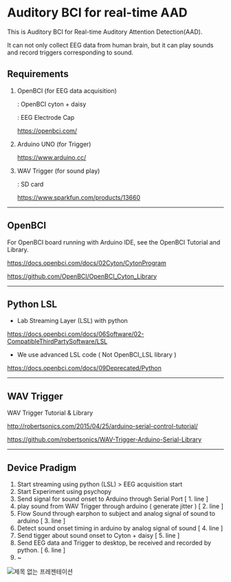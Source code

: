 # Auditory BCI for real-time AAD

This is Auditory BCI for Real-time Auditory Attention Detection(AAD).

It can not only collect EEG data from human brain, but it can play sounds and record triggers corresponding to sound.


## Requirements

1. OpenBCI (for EEG data acquisition)

    : OpenBCI cyton + daisy

    : EEG Electrode Cap

    https://openbci.com/

2. Arduino UNO (for Trigger)

    https://www.arduino.cc/

3. WAV Trigger (for sound play)

    : SD card

    https://www.sparkfun.com/products/13660

---------------------------

## OpenBCI 

For OpenBCI board running with Arduino IDE, see the OpenBCI Tutorial and Library.

https://docs.openbci.com/docs/02Cyton/CytonProgram

https://github.com/OpenBCI/OpenBCI_Cyton_Library

------------------------------

## Python LSL

- Lab Streaming Layer (LSL) with python

https://docs.openbci.com/docs/06Software/02-CompatibleThirdPartySoftware/LSL

+ We use advanced LSL code ( Not OpenBCI_LSL library )

https://docs.openbci.com/docs/09Deprecated/Python

-------------------------------

## WAV Trigger

WAV Trigger Tutorial & Library

http://robertsonics.com/2015/04/25/arduino-serial-control-tutorial/

https://github.com/robertsonics/WAV-Trigger-Arduino-Serial-Library

--------------------
## Device Pradigm

1. Start streaming using python (LSL) > EEG acquisition start 
2. Start Experiment using psychopy
3. Send signal for sound onset to Arduino through Serial Port [ 1. line ]
4. play sound from WAV Trigger through arduino ( generate jitter ) [ 2. line ]
5. Flow Sound through earphon to subject and analog signal of sound to arduino [ 3. line ]
6. Detect sound onset timing in arduino by analog signal of sound [ 4. line ]
7. Send tigger about sound onset to Cyton + daisy [ 5. line ]
8. Send EEG data and Trigger to desktop, be received and recorded by python. [ 6. line ]
9. ~ 


![제목 없는 프레젠테이션](https://user-images.githubusercontent.com/85104167/120435956-4b9eda80-c3b9-11eb-9f6c-0167660a8a2e.jpg)
